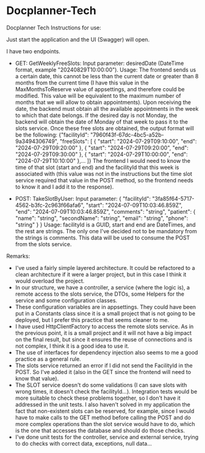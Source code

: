 # Docplanner-Tech
Docplanner Tech
Instructions for use:

Just start the application and the UI (Swagger) will open.

I have two endpoints.

- GET: GetWeeklyFreeSlots:
Input parameter: desiredDate (DateTime format, example "20240829T10:00:00").
Usage: The frontend sends us a certain date, this cannot be less than the current date or greater than 8 months from the current time (I have this value in the MaxMonthsToReserve value of appsettings, and therefore could be modified. This value will be equivalent to the maximum number of months that we will allow to obtain appointments).
Upon receiving the date, the backend must obtain all the available appointments in the week to which that date belongs. If the desired day is not Monday, the backend will obtain the date of Monday of that week to pass it to the slots service.
Once these free slots are obtained, the output format will be the following:
{"facilityId": "7960f43f-67dc-4bc5-a52b-9a3494306749",
"freeSlots": [
{
"start": "2024-07-29T09:10:00",
"end": "2024-07-29T09:20:00"
},
{
"start": "2024-07-29T09:20:00",
"end": "2024-07-29T09:30:00"
},
{
"start": "2024-07-29T10:00:00",
"end": "2024-07-29T10:10:00"
},...
]}
The frontend I would need to know the time of that slot (start and end) and the facilityId that this week is associated with (this value was not in the instructions but the time slot service required that value in the POST method, so the frontend needs to know it and I add it to the response).

- POST: TakeSlotByUser:
Input parameter:
{
"facilityId": "3fa85f64-5717-4562-b3fc-2c963f66afa6",
"start": "2024-07-09T10:03:46.859Z",
"end": "2024-07-09T10:03:46.859Z",
"comments": "string",
"patient": {
"name": "string",
"secondName": "string",
"email": "string",
"phone": "string"
}
}
Usage: facilityId is a GUID, start and end are DateTimes, and the rest are strings. The only one I've decided not to be mandatory from the strings is comments.
This data will be used to consume the POST from the slots service.

Remarks:
- I've used a fairly simple layered architecture. It could be refactored to a clean architecture if it were a larger project, but in this case I think it would overload the project.
- In our structure, we have a controller, a service (where the logic is), a remote access to the slots service, the DTOs, some Helpers for the service and some configuration classes.
- These configuration variables are in appsettings. They could have been put in a Constants class since it is a small project that is not going to be deployed, but I prefer this practice that seems cleaner to me.
- I have used HttpClientFactory to access the remote slots service. As in the previous point, it is a small project and it will not have a big impact on the final result, but since it ensures the reuse of connections and is not complex, I think it is a good idea to use it.
- The use of interfaces for dependency injection also seems to me a good practice as a general rule.
- The slots service returned an error if I did not send the FacilityId in the POST. So I've added it (also in the GET since the frontend will need to know that value).
- The SLOT service doesn't do some validations (I can save slots with wrong times, it doesn't check the facilityId...). Integration tests would be more suitable to check these problems together, so I don't have it addressed in the unit tests. I also haven't solved in my application the fact that non-existent slots can be reserved, for example, since I would have to make calls to the GET method before calling the POST and do more complex operations than the slot service would have to do, which is the one that accesses the database and should do those checks.
- I've done unit tests for the controller, service and external service, trying to do checks with correct data, exceptions, null data...
